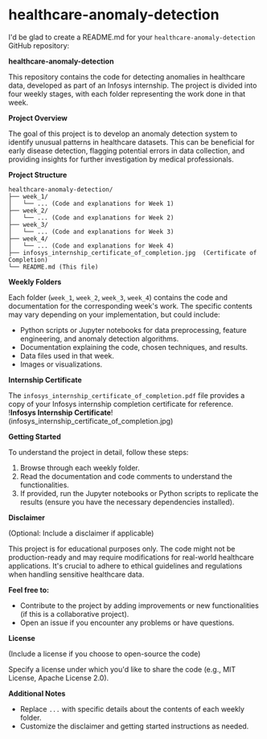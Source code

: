 # healthcare-anomaly-detection

I'd be glad to create a README.md for your `healthcare-anomaly-detection` GitHub repository:

**healthcare-anomaly-detection**

This repository contains the code for detecting anomalies in healthcare data, developed as part of an Infosys internship. The project is divided into four weekly stages, with each folder representing the work done in that week. 

**Project Overview**

The goal of this project is to develop an anomaly detection system to identify unusual patterns in healthcare datasets. This can be beneficial for early disease detection, flagging potential errors in data collection, and providing insights for further investigation by medical professionals.

**Project Structure**

```
healthcare-anomaly-detection/
├── week_1/
│   └── ... (Code and explanations for Week 1)
├── week_2/
│   └── ... (Code and explanations for Week 2)
├── week_3/
│   └── ... (Code and explanations for Week 3)
├── week_4/
│   └── ... (Code and explanations for Week 4)
├── infosys_internship_certificate_of_completion.jpg  (Certificate of Completion)
└── README.md (This file)
```

**Weekly Folders**

Each folder (`week_1`, `week_2`, `week_3`, `week_4`) contains the code and documentation for the corresponding week's work. The specific contents may vary depending on your implementation, but could include:

- Python scripts or Jupyter notebooks for data preprocessing, feature engineering, and anomaly detection algorithms.
- Documentation explaining the code, chosen techniques, and results.
- Data files used in that week.
- Images or visualizations.

**Internship Certificate**

The `infosys_internship_certificate_of_completion.pdf` file provides a copy of your Infosys internship completion certificate for reference.
!**Infosys Internship Certificate**!(infosys_internship_certificate_of_completion.jpg)


**Getting Started**

To understand the project in detail, follow these steps:

1. Browse through each weekly folder.
2. Read the documentation and code comments to understand the functionalities.
3. If provided, run the Jupyter notebooks or Python scripts to replicate the results (ensure you have the necessary dependencies installed).

**Disclaimer**

(Optional: Include a disclaimer if applicable)

This project is for educational purposes only. The code might not be production-ready and may require modifications for real-world healthcare applications. It's crucial to adhere to ethical guidelines and regulations when handling sensitive healthcare data.

**Feel free to:**

- Contribute to the project by adding improvements or new functionalities (if this is a collaborative project).
- Open an issue if you encounter any problems or have questions.

**License**

(Include a license if you choose to open-source the code)

Specify a license under which you'd like to share the code (e.g., MIT License, Apache License 2.0).

**Additional Notes**

- Replace `...` with specific details about the contents of each weekly folder.
- Customize the disclaimer and getting started instructions as needed.
